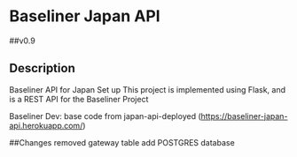 # Baseliner Japan API

 ##v0.9

## Description
Baseliner API for Japan Set up
This project is implemented using Flask, and is a REST API for the Baseliner Project

Baseliner Dev:
base code from japan-api-deployed (https://baseliner-japan-api.herokuapp.com/)

##Changes
removed gateway table
add POSTGRES database
